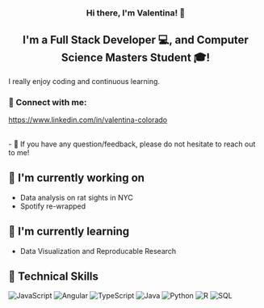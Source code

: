 <h3 align="center">
Hi there, I'm Valentina! 👋
</h3>

<h2 align="center">
I'm a Full Stack Developer 💻,  and Computer Science Masters Student 🎓!
</h2> 

I really enjoy coding and continuous learning.

### 🤝 Connect with me:

https://www.linkedin.com/in/valentina-colorado

</br>
- 💬 If you have any question/feedback, please do not hesitate to reach out to me!

## 🔭 I'm currently working on

- Data analysis on rat sights in NYC 
- Spotify re-wrapped 

## 🌱 I'm currently learning

- Data Visualization and Reproducable Research 

## 💼 Technical Skills

![JavaScript](https://img.shields.io/badge/javascript-%23323330.svg?style=for-the-badge&logo=javascript&logoColor=%23F7DF1E)
![Angular](https://img.shields.io/badge/angular-%23DD0031.svg?style=for-the-badge&logo=angular&logoColor=white)
![TypeScript](https://img.shields.io/badge/typescript-%23007ACC.svg?style=for-the-badge&logo=typescript&logoColor=white)
![Java](https://img.shields.io/badge/Java-%E2%98%95%EF%B8%8F-lightgrey?style=for-the-badge&logo=Java)
![Python](https://img.shields.io/badge/Python-%F0%9F%90%8D-green?style=for-the-badge&logo=Python)
![R](https://img.shields.io/badge/R-%F0%9F%93%9A-blue?style=for-the-badge&logo=R)
![SQL](https://img.shields.io/badge/SQL-%F0%9F%92%BB-orange?style=for-the-badge&logo=SQL)
</br>
